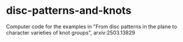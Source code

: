 # disc-patterns-and-knots
Computer code for the examples in "From disc patterns in the plane to character varieties of knot groups", arxiv:2503.13829
